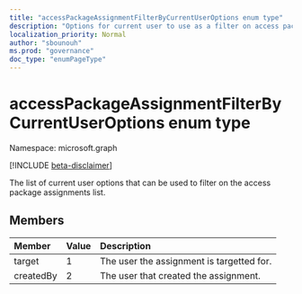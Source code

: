```yaml
---
title: "accessPackageAssignmentFilterByCurrentUserOptions enum type"
description: "Options for current user to use as a filter on access package assignments list."
localization_priority: Normal
author: "sbounouh"
ms.prod: "governance"
doc_type: "enumPageType"
---
```


# accessPackageAssignmentFilterByCurrentUserOptions enum type

Namespace: microsoft.graph

[!INCLUDE [beta-disclaimer](../../includes/beta-disclaimer.md)]

The list of current user options that can be used to filter on the access package assignments list.

## Members
|Member|Value|Description|
|:---|:---|:---|
|target|1|The user the assignment is targetted for.|
|createdBy|2|The user that created the assignment.|